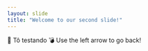 ```yaml
---
layout: slide
title: "Welcome to our second slide!"
---
```

👾 Tô testando 💣 
Use the left arrow to go back!
